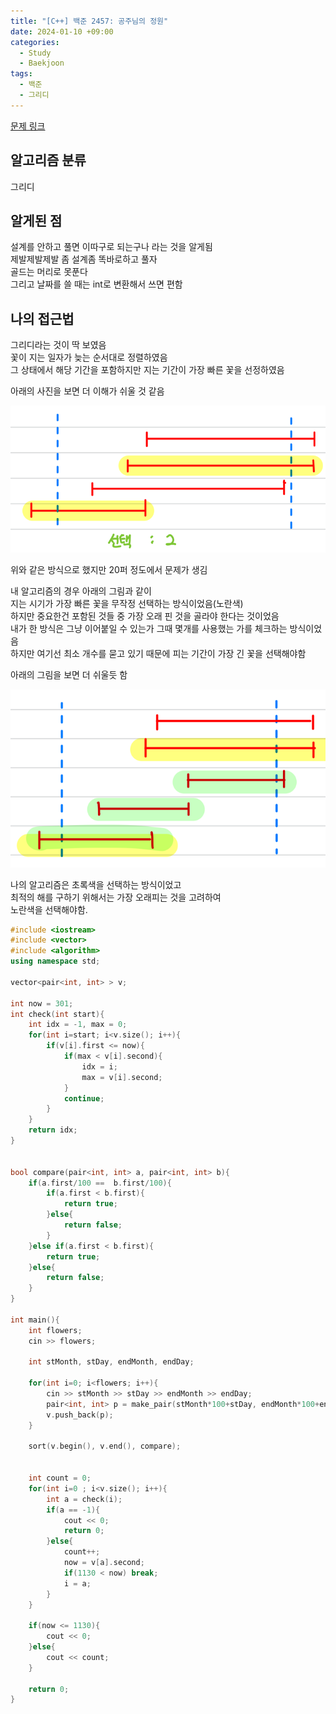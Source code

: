 ```yaml
---
title: "[C++] 백준 2457: 공주님의 정원"
date: 2024-01-10 +09:00
categories:
  - Study
  - Baekjoon
tags:
  - 백준
  - 그리디
---
```

[문제 링크](https://www.acmicpc.net/problem/2457)

## 알고리즘 분류
그리디

## 알게된 점
설계를 안하고 풀면 이따구로 되는구나 라는 것을 알게됨   
제발제발제발 좀 설계좀 똑바로하고 풀자   
골드는 머리로 못푼다   
그리고 날짜를 쓸 때는 int로 변환해서 쓰면 편함

## 나의 접근법 
그리디라는 것이 딱 보였음    
꽃이 지는 일자가 늦는 순서대로 정렬하였음  
그 상태에서 해당 기간을 포함하지만 지는 기간이 가장 빠른 꽃을 선정하였음

아래의 사진을 보면 더 이해가 쉬울 것 같음

![](images/2024-01-10-BOJ-2457.png)

위와 같은 방식으로 했지만 20퍼 정도에서 문제가 생김    

내 알고리즘의 경우 아래의 그림과 같이   
지는 시기가 가장 빠른 꽃을 무작정 선택하는 방식이었음(노란색)    
하지만 중요한건 포함된 것들 중 가장 오래 핀 것을 골라야 한다는 것이었음   
내가 한 방식은 그냥 이어붙일 수 있는가 그때 몇개를 사용했는 가를 체크하는 방식이었음   
하지만 여기선 최소 개수를 묻고 있기 때문에 피는 기간이 가장 긴 꽃을 선택해야함

아래의 그림을 보면 더 쉬울듯 함

![](images/2024-01-10-BOJ-2457-1.png)

나의 알고리즘은 초록색을 선택하는 방식이었고   
최적의 해를 구하기 위해서는 가장 오래피는 것을 고려하여   
노란색을 선택해야함.

```c++
#include <iostream>
#include <vector>
#include <algorithm>
using namespace std;

vector<pair<int, int> > v;

int now = 301;
int check(int start){
    int idx = -1, max = 0;
    for(int i=start; i<v.size(); i++){
        if(v[i].first <= now){
            if(max < v[i].second){
                idx = i;
                max = v[i].second;
            }
            continue;
        }
    }
    return idx;
}


bool compare(pair<int, int> a, pair<int, int> b){
    if(a.first/100 ==  b.first/100){
        if(a.first < b.first){
            return true;
        }else{
            return false;
        }
    }else if(a.first < b.first){
        return true;
    }else{
        return false;
    }
}

int main(){
    int flowers;
    cin >> flowers;

    int stMonth, stDay, endMonth, endDay;

    for(int i=0; i<flowers; i++){
        cin >> stMonth >> stDay >> endMonth >> endDay;
        pair<int, int> p = make_pair(stMonth*100+stDay, endMonth*100+endDay);
        v.push_back(p);
    }

    sort(v.begin(), v.end(), compare);


    int count = 0;
    for(int i=0 ; i<v.size(); i++){
        int a = check(i);
        if(a == -1){
            cout << 0;
            return 0;
        }else{
            count++;
            now = v[a].second;
            if(1130 < now) break;
            i = a;
        }
    }
    
    if(now <= 1130){
        cout << 0;
    }else{
        cout << count;
    }
    
    return 0;
}

```